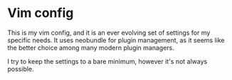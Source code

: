 # Vim config

This is my vim config, and it is an ever evolving set of settings for my
specific needs. It uses neobundle for plugin management, as it seems like the
better choice among many modern plugin managers.

I try to keep the settings to a bare minimum, however it's not always possible.
